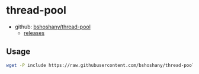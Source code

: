 # thread-pool

- github: [bshoshany/thread-pool](https://github.com/bshoshany/thread-pool)
  - [releases](https://github.com/bshoshany/thread-pool/releases)

## Usage

```bash
wget -P include https://raw.githubusercontent.com/bshoshany/thread-pool/master/include/BS_thread_pool.hpp
```

